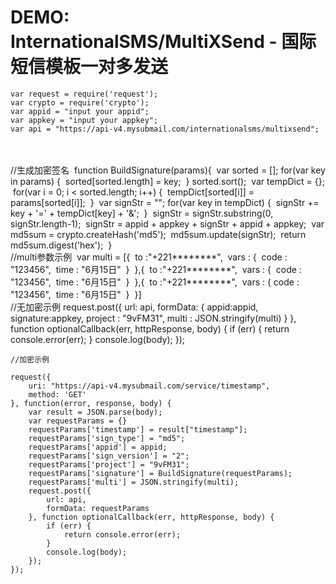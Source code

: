 # DEMO: InternationalSMS/MultiXSend - 国际短信模板一对多发送

	var request = require('request');
	var crypto = require('crypto');
	var appid = "input your appid";
	var appkey = "input your appkey";
	var api = "https://api-v4.mysubmail.com/internationalsms/multixsend";


​    
​    
​    //生成加密签名
​    function BuildSignature(params){
​        var sorted = [];
​        for(var key in params) {
​            sorted[sorted.length] = key;
​        }
​        sorted.sort();
​        var tempDict = {};
​        for(var i = 0; i < sorted.length; i++) {
​            tempDict[sorted[i]] = params[sorted[i]];
​        }
​        var signStr = "";
​        for(var key in tempDict) {
​            signStr += key + '=' + tempDict[key] + '&amp;'; 
​        }
​        signStr = signStr.substring(0, signStr.length-1);
​        signStr = appid + appkey + signStr + appid + appkey; 
​        var md5sum = crypto.createHash('md5');
​        md5sum.update(signStr);
​        return md5sum.digest('hex');
​    }
​    
​    //multi参数示例
​    var multi = [{
​            to :"+221********",
​            vars : {
​            code : "123456",
​            time : "6月15日"
​            }
​        },{
​            to :"+221********",
​            vars : {
​                code : "123456",
​                time : "6月15日"
​            }
​        },{
​            to :"+221********",
​            vars : {
​                code : "123456",
​                time : "6月15日"
​            }
​        }]
​    
    //无加密示例
    request.post({
        url: api, 
        formData: {
            appid:appid,
            signature:appkey,
            project : "9vFM31",
            multi : JSON.stringify(multi)
        }
    }, function optionalCallback(err, httpResponse, body) {
        if (err) {
            return console.error(err);
        }
        console.log(body);
    });
    
    //加密示例
    
    request({
        uri: "https://api-v4.mysubmail.com/service/timestamp",
        method: 'GET'
    }, function(error, response, body) {
        var result = JSON.parse(body);
        var requestParams = {}
        requestParams['timestamp'] = result["timestamp"];
        requestParams['sign_type'] = "md5";
        requestParams['appid'] = appid;
        requestParams['sign_version'] = "2";
        requestParams['project'] = "9vFM31";
        requestParams['signature'] = BuildSignature(requestParams);
        requestParams['multi'] = JSON.stringify(multi);
        request.post({
            url: api, 
            formData: requestParams
        }, function optionalCallback(err, httpResponse, body) {
            if (err) {
                return console.error(err);
            }
            console.log(body);
        });
    });


​    